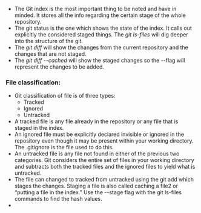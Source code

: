 * The Git index is the most important thing to be noted and have in minded. It stores all the info regarding the certain stage of the whole repository.
* The git status is the one which shows the state of the index. It calls out explicitly the considered staged things. The *git ls-files* will dig deeper into the structure of the git.
* The *git diff* will show the changes from the current repository and the changes that are not staged.
* The *git diff --cached* will show the staged changes so the --flag will represent the changes to be added.
### File classification:
* Git classification of file is of three types:
	* Tracked
	* Ignored
	* Untracked
* A tracked file is any file already in the repository or any file that is staged in the index.
* An ignored file must be explicitly declared invisible or ignored in the repository even though it may be present within your working directory. The .gitignore is the file used to do this.
* An untracked file is any file not found in either of the previous two categories. Git considers the entire set of files in your working directory and subtracts both the tracked files and the ignored files to yield what is untracked.
* The file can changed to tracked from untracked using the git add which stages the changes. Staging a file is also called caching a file2 or “putting a file in the index.” Use the --stage flag with the git ls-files commands to find the hash values.
* 